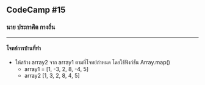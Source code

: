 ## CodeCamp #15

### นาย ประกาศิต กางถิ่น

---

#### โจทย์การบ้านที่ทำ

- ให้สร้าง array2 จาก array1 ตามที่โจทย์กำหนด โดยใช้ฟังก์ชัน Array.map()
  - array1 = [1, -3, 2, 8, -4, 5]
  - array2 [1, 3, 2, 8, 4, 5]
